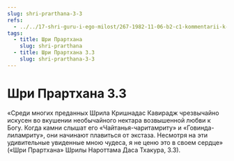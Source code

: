 ```yaml
---
slug: shri-prarthana-3-3
refs:
  - ../../17-shri-guru-i-ego-milost/267-1982-11-06-b2-c1-kommentarii-k-pesne-guru-parampara-vydayushhiesya-uchitelya-rupanuga-sampradai.md
tags:
  - title: Шри Прартхана
    slug: shri-prarthana
  - title: Шри Прартхана 3.3
    slug: shri-prarthana-3-3
---
```


# Шри Прартхана 3.3

«Среди многих преданных Шрила Кришнадас Кавирадж чрезвычайно искусен во вкушении необычайного нектара возвышенной любви к Богу. Когда камни слышат его «Чайтанья-чаритамриту» и «Говинда-лиламриту», они начинают плавиться от экстаза. Несмотря на эти удивительные увиденные мною чудеса, я не ценю это в своем сердце» («Шри Прартхана» Шрилы Нароттама Даса Тхакура, 3.3).


